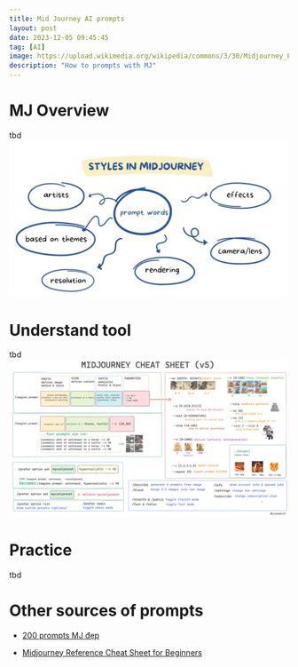 ```yaml
---
title: Mid Journey AI prompts
layout: post
date: 2023-12-05 09:45:45
tag: [AI]
image: https://upload.wikimedia.org/wikipedia/commons/3/30/Midjourney_Emblem_%E2%80%94_June.png
description: "How to prompts with MJ"
---
```


# MJ Overview
tbd
![Styles in Midjourney](/assets/img/research/image-3.png)
# Understand tool
tbd
![MJ cheat sheet (v5)](/assets/img/research/image-2.png)
# Practice
tbd
# Other sources of prompts

- [200 prompts MJ đẹp](https://shop.blogchiasekienthuc.com/200-prompt-midjourney-dep/)

- [Midjourney Reference Cheat Sheet for Beginners](https://www.reddit.com/r/midjourney/comments/147uzki/midjourney_reference_cheat_sheet_for_beginners/)